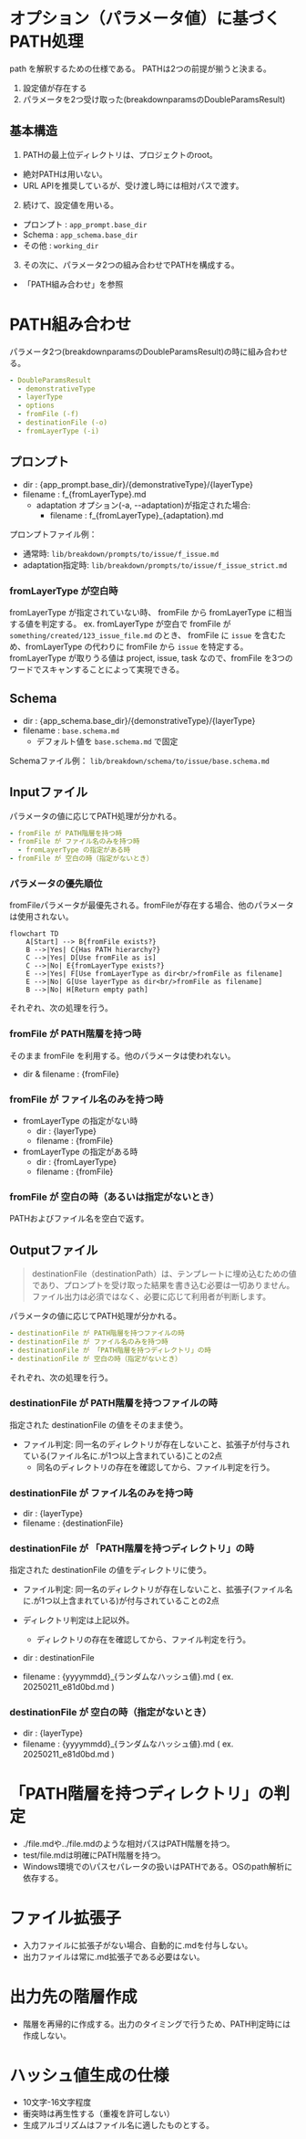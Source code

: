 # オプション（パラメータ値）に基づくPATH処理

path を解釈するための仕様である。 PATHは2つの前提が揃うと決まる。

1. 設定値が存在する
2. パラメータを2つ受け取った(breakdownparamsのDoubleParamsResult)

## 基本構造

1. PATHの最上位ディレクトリは、プロジェクトのroot。

- 絶対PATHは用いない。
- URL APIを推奨しているが、受け渡し時には相対パスで渡す。

2. 続けて、設定値を用いる。

- プロンプト : `app_prompt.base_dir`
- Schema : `app_schema.base_dir`
- その他 : `working_dir`

3. その次に、パラメータ2つの組み合わせでPATHを構成する。

- 「PATH組み合わせ」を参照

# PATH組み合わせ

パラメータ2つ(breakdownparamsのDoubleParamsResult)の時に組み合わせる。

```yaml
- DoubleParamsResult
  - demonstrativeType
  - layerType
  - options
  - fromFile (-f)
  - destinationFile (-o)
  - fromLayerType (-i)
```

## プロンプト

- dir : {app_prompt.base_dir}/{demonstrativeType}/{layerType}
- filename : f_{fromLayerType}.md
  - adaptation オプション(-a, --adaptation)が指定された場合:
    - filename : f_{fromLayerType}_{adaptation}.md

プロンプトファイル例：
- 通常時: `lib/breakdown/prompts/to/issue/f_issue.md`
- adaptation指定時: `lib/breakdown/prompts/to/issue/f_issue_strict.md`

### fromLayerType が空白時

fromLayerType が指定されていない時、 fromFile から fromLayerType に相当する値を判定する。 ex.
fromLayerType が空白で fromFile が `something/created/123_issue_file.md` のとき、 fromFile に
`issue` を含むため、fromLayerType の代わりに fromFile から `issue` を特定する。fromLayerType
が取りうる値は project, issue, task なので、fromFile
を3つのワードでスキャンすることによって実現できる。

## Schema

- dir : {app_schema.base_dir}/{demonstrativeType}/{layerType}
- filename : `base.schema.md`
  - デフォルト値を `base.schema.md` で固定

Schemaファイル例： `lib/breakdown/schema/to/issue/base.schema.md`

## Inputファイル

パラメータの値に応じてPATH処理が分かれる。

```yaml
- fromFile が PATH階層を持つ時
- fromFile が ファイル名のみを持つ時
  - fromLayerType の指定がある時
- fromFile が 空白の時（指定がないとき）
```

### パラメータの優先順位

fromFileパラメータが最優先される。fromFileが存在する場合、他のパラメータは使用されない。

```mermaid
flowchart TD
    A[Start] --> B{fromFile exists?}
    B -->|Yes| C{Has PATH hierarchy?}
    C -->|Yes| D[Use fromFile as is]
    C -->|No| E{fromLayerType exists?}
    E -->|Yes| F[Use fromLayerType as dir<br/>fromFile as filename]
    E -->|No| G[Use layerType as dir<br/>fromFile as filename]
    B -->|No| H[Return empty path]
```

それぞれ、次の処理を行う。

### fromFile が PATH階層を持つ時

そのまま fromFile を利用する。他のパラメータは使われない。

- dir & filename : {fromFile}

### fromFile が ファイル名のみを持つ時

- fromLayerType の指定がない時
  - dir : {layerType}
  - filename : {fromFile}
- fromLayerType の指定がある時
  - dir : {fromLayerType}
  - filename : {fromFile}

### fromFile が 空白の時（あるいは指定がないとき）

PATHおよびファイル名を空白で返す。

## Outputファイル

> destinationFile（destinationPath）は、テンプレートに埋め込むための値であり、プロンプトを受け取った結果を書き込む必要は一切ありません。ファイル出力は必須ではなく、必要に応じて利用者が判断します。

パラメータの値に応じてPATH処理が分かれる。

```yaml
- destinationFile が PATH階層を持つファイルの時
- destinationFile が ファイル名のみを持つ時
- destinationFile が 「PATH階層を持つディレクトリ」の時
- destinationFile が 空白の時（指定がないとき）
```

それぞれ、次の処理を行う。

### destinationFile が PATH階層を持つファイルの時

指定された destinationFile の値をそのまま使う。

- ファイル判定:
  同一名のディレクトリが存在しないこと、拡張子が付与されている(ファイル名に.が1つ以上含まれている)ことの2点
  - 同名のディレクトリの存在を確認してから、ファイル判定を行う。

### destinationFile が ファイル名のみを持つ時

- dir : {layerType}
- filename : {destinationFile}

### destinationFile が 「PATH階層を持つディレクトリ」の時

指定された destinationFile の値をディレクトリに使う。

- ファイル判定:
  同一名のディレクトリが存在しないこと、拡張子(ファイル名に.が1つ以上含まれている)が付与されていることの2点
- ディレクトリ判定は上記以外。
  - ディレクトリの存在を確認してから、ファイル判定を行う。

- dir : destinationFile
- filename : {yyyymmdd}_{ランダムなハッシュ値}.md ( ex. 20250211_e81d0bd.md )

### destinationFile が 空白の時（指定がないとき）

- dir : {layerType}
- filename : {yyyymmdd}_{ランダムなハッシュ値}.md ( ex. 20250211_e81d0bd.md )

# 「PATH階層を持つディレクトリ」の判定

- ./file.mdや../file.mdのような相対パスはPATH階層を持つ。
- test/file.mdは明確にPATH階層を持つ。
- Windows環境での\パスセパレータの扱いはPATHである。OSのpath解析に依存する。

# ファイル拡張子

- 入力ファイルに拡張子がない場合、自動的に.mdを付与しない。
- 出力ファイルは常に.md拡張子である必要はない。

# 出力先の階層作成

- 階層を再帰的に作成する。出力のタイミングで行うため、PATH判定時には作成しない。

# ハッシュ値生成の仕様

- 10文字-16文字程度
- 衝突時は再生性する（重複を許可しない）
- 生成アルゴリズムはファイル名に適したものとする。

